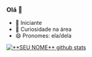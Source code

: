 ### Olá 👋
- 🌱 Iniciante
- 👀 Curiosidade na área
- 😄 Pronomes: ela/dela



<a href="https://github.com/Gurupreet">
 <img align="center" src="https://github-readme-stats.vercel.app/api?username=ThaysMariano&show_icons=true&theme=dark&line_height=27" alt="**SEU NOME** github stats"/>
</a>
